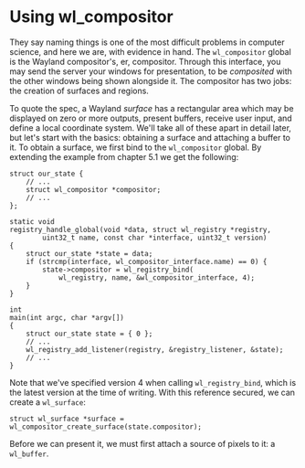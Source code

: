 # Using wl_compositor

They say naming things is one of the most difficult problems in computer
science, and here we are, with evidence in hand. The `wl_compositor` global is
the Wayland compositor's, er, compositor. Through this interface, you may
send the server your windows for presentation, to be *composited* with the
other windows being shown alongside it. The compositor has two jobs: the
creation of surfaces and regions.

To quote the spec, a Wayland *surface* has a rectangular area which may be
displayed on zero or more outputs, present buffers, receive user input, and
define a local coordinate system. We'll take all of these apart in detail later,
but let's start with the basics: obtaining a surface and attaching a buffer to
it. To obtain a surface, we first bind to the `wl_compositor` global. By
extending the example from chapter 5.1 we get the following:

```
struct our_state {
    // ...
    struct wl_compositor *compositor;
    // ...
};

static void
registry_handle_global(void *data, struct wl_registry *registry,
		uint32_t name, const char *interface, uint32_t version)
{
    struct our_state *state = data;
    if (strcmp(interface, wl_compositor_interface.name) == 0) {
        state->compositor = wl_registry_bind(
            wl_registry, name, &wl_compositor_interface, 4);
    }
}

int
main(int argc, char *argv[])
{
    struct our_state state = { 0 };
    // ...
    wl_registry_add_listener(registry, &registry_listener, &state);
    // ...
}
```

Note that we've specified version 4 when calling `wl_registry_bind`, which is
the latest version at the time of writing. With this reference secured, we can
create a `wl_surface`:

```
struct wl_surface *surface = wl_compositor_create_surface(state.compositor);
```

Before we can present it, we must first attach a source of pixels to it: a
`wl_buffer`.
